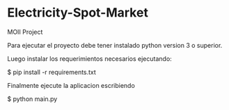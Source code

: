 # Electricity-Spot-Market
MOII Project

Para ejecutar el proyecto debe tener instalado python version 3 o superior.

Luego instalar los requerimientos necesarios ejecutando: 

$ pip install -r requirements.txt


Finalmente ejecute la aplicacion escribiendo 

$ python main.py
